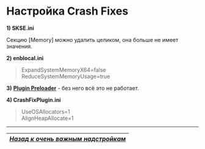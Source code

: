 # Настройка Crash Fixes

**1) SKSE.ini**

Секцию [Memory] можно удалить целиком, она больше не имеет значения.

**2) enblocal.ini**

> ExpandSystemMemoryX64=false  
> ReduceSystemMemoryUsage=true

**3)** [**Plugin Preloader**](http://www.nexusmods.com/skyrim/mods/75795/?) - без него всё это не работает.

**4) CrashFixPlugin.ini**

> UseOSAllocators=1  
> AlignHeapAllocate=1

------

|[*Назад к очень важным надстройкам*](../01_Minimum/02_Очень_важные_надстройки.md)|
|:---:|
